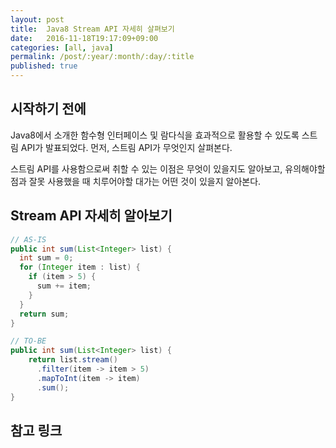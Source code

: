```yaml
---
layout: post
title:  Java8 Stream API 자세히 살펴보기
date:   2016-11-18T19:17:09+09:00
categories: [all, java]
permalink: /post/:year/:month/:day/:title
published: true
---
```


## 시작하기 전에

Java8에서 소개한 함수형 인터페이스 및 람다식을 효과적으로 활용할 수 있도록 스트림 API가 발표되었다. 먼저, 스트림 API가 무엇인지 살펴본다.

스트림 API를 사용함으로써 취할 수 있는 이점은 무엇이 있을지도 알아보고, 유의해야할 점과 잘못 사용했을 때 치루어야할 대가는 어떤 것이 있을지 알아본다.

## Stream API 자세히 알아보기

```java
// AS-IS
public int sum(List<Integer> list) {
  int sum = 0;
  for (Integer item : list) {
    if (item > 5) {
      sum += item;
    }
  }
  return sum;
}

// TO-BE
public int sum(List<Integer> list) {
    return list.stream()
      .filter(item -> item > 5)
      .mapToInt(item -> item)
      .sum();
}
```

## 참고 링크
